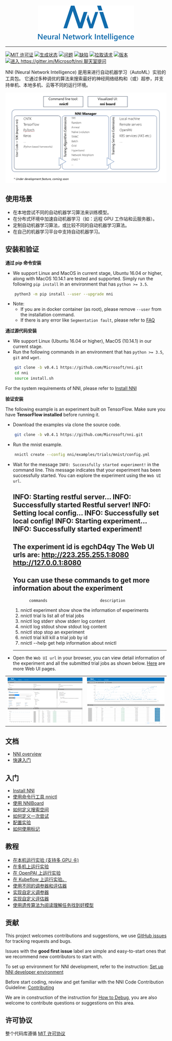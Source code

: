 <p align="center">
<img src="./docs/img/nni_logo.png" alt="logo" width="300"/>
</p>

* * *

[![MIT 许可证](https://img.shields.io/badge/license-MIT-yellow.svg)](https://github.com/Microsoft/nni/blob/master/LICENSE) [![生成状态](https://msrasrg.visualstudio.com/NNIOpenSource/_apis/build/status/Microsoft.nni)](https://msrasrg.visualstudio.com/NNIOpenSource/_build/latest?definitionId=6) [![问题](https://img.shields.io/github/issues-raw/Microsoft/nni.svg)](https://github.com/Microsoft/nni/issues?q=is%3Aissue+is%3Aopen) [![缺陷](https://img.shields.io/github/issues/Microsoft/nni/bug.svg)](https://github.com/Microsoft/nni/issues?q=is%3Aissue+is%3Aopen+label%3Abug) [![拉取请求](https://img.shields.io/github/issues-pr-raw/Microsoft/nni.svg)](https://github.com/Microsoft/nni/pulls?q=is%3Apr+is%3Aopen) [![版本](https://img.shields.io/github/release/Microsoft/nni.svg)](https://github.com/Microsoft/nni/releases) [![进入 https://gitter.im/Microsoft/nni 聊天室提问](https://badges.gitter.im/Microsoft/nni.svg)](https://gitter.im/Microsoft/nni?utm_source=badge&utm_medium=badge&utm_campaign=pr-badge&utm_content=badge)

NNI (Neural Network Intelligence) 是用来进行自动机器学习（AutoML）实验的工具包。 它通过多种调优的算法来搜索最好的神经网络结构和（或）超参，并支持单机、本地多机、云等不同的运行环境。

<p align="center">
<img src="./docs/img/nni_arch_overview.png" alt="绘图"/>
</p>

## **使用场景**

* 在本地尝试不同的自动机器学习算法来训练模型。
* 在分布式环境中加速自动机器学习（如：远程 GPU 工作站和云服务器）。
* 定制自动机器学习算法，或比较不同的自动机器学习算法。
* 在自己的机器学习平台中支持自动机器学习。

## **安装和验证**

**通过 pip 命令安装**

* We support Linux and MacOS in current stage, Ubuntu 16.04 or higher, along with MacOS 10.14.1 are tested and supported. Simply run the following `pip install` in an environment that has `python >= 3.5`. 

```bash
    python3 -m pip install --user --upgrade nni
```

* Note: 
  * If you are in docker container (as root), please remove `--user` from the installation command.
  * If there is any error like `Segmentation fault`, please refer to [FAQ](docs/FAQ.md)

**通过源代码安装**

* We support Linux (Ubuntu 16.04 or higher), MacOS (10.14.1) in our current stage. 
* Run the following commands in an environment that has `python >= 3.5`, `git` and `wget`.

```bash
    git clone -b v0.4.1 https://github.com/Microsoft/nni.git
    cd nni  
    source install.sh 
```

For the system requirements of NNI, please refer to [Install NNI](docs/Installation.md)

**验证安装**

The following example is an experiment built on TensorFlow. Make sure you have **TensorFlow installed** before running it.

* Download the examples via clone the source code. 

```bash
    git clone -b v0.4.1 https://github.com/Microsoft/nni.git
```

* Run the mnist example.

```bash
    nnictl create --config nni/examples/trials/mnist/config.yml
```

* Wait for the message `INFO: Successfully started experiment!` in the command line. This message indicates that your experiment has been successfully started. You can explore the experiment using the `Web UI url`.

    INFO: Starting restful server...
    INFO: Successfully started Restful server!
    INFO: Setting local config...
    INFO: Successfully set local config!
    INFO: Starting experiment...
    INFO: Successfully started experiment!
    -----------------------------------------------------------------------
    The experiment id is egchD4qy
    The Web UI urls are: http://223.255.255.1:8080   http://127.0.0.1:8080
    -----------------------------------------------------------------------
    
    You can use these commands to get more information about the experiment
    -----------------------------------------------------------------------
             commands                       description
    
    1. nnictl experiment show        show the information of experiments
    2. nnictl trial ls               list all of trial jobs
    3. nnictl log stderr             show stderr log content
    4. nnictl log stdout             show stdout log content
    5. nnictl stop                   stop an experiment
    6. nnictl trial kill             kill a trial job by id
    7. nnictl --help                 get help information about nnictl
    -----------------------------------------------------------------------
    

* Open the `Web UI url` in your browser, you can view detail information of the experiment and all the submitted trial jobs as shown below. [Here](docs/WebUI.md) are more Web UI pages.

<table style="border: none">
    <th><img src="./docs/img/webui_overview_page.png" alt="绘图" width="395"/></th>
    <th><img src="./docs/img/webui_trialdetail_page.png" alt="绘图" width="410"/></th>
</table>

## **文档**

* [NNI overview](docs/Overview.md)
* [快速入门](docs/GetStarted.md)

## **入门**

* [Install NNI](docs/Installation.md)
* [使用命令行工具 nnictl](docs/NNICTLDOC.md)
* [使用 NNIBoard](docs/WebUI.md)
* [如何定义搜索空间](docs/SearchSpaceSpec.md)
* [如何定义一次尝试](docs/howto_1_WriteTrial.md)
* [配置实验](docs/ExperimentConfig.md)
* [如何使用标记](docs/howto_1_WriteTrial.md#nni-python-annotation)

## **教程**

* [在本机运行实验 (支持多 GPU 卡)](docs/tutorial_1_CR_exp_local_api.md)
* [在多机上运行实验](docs/tutorial_2_RemoteMachineMode.md)
* [在 OpenPAI 上运行实验](docs/PAIMode.md)
* [在 Kubeflow 上运行实验。](docs/KubeflowMode.md)
* [使用不同的调参器和评估器](docs/tutorial_3_tryTunersAndAssessors.md)
* [实现自定义调参器](docs/howto_2_CustomizedTuner.md)
* [实现自定义评估器](examples/assessors/README.md)
* [使用遗传算法为阅读理解任务找到好模型](examples/trials/ga_squad/README.md)

## **贡献**

This project welcomes contributions and suggestions, we use [GitHub issues](https://github.com/Microsoft/nni/issues) for tracking requests and bugs.

Issues with the **good first issue** label are simple and easy-to-start ones that we recommend new contributors to start with.

To set up environment for NNI development, refer to the instruction: [Set up NNI developer environment](docs/SetupNNIDeveloperEnvironment.md)

Before start coding, review and get familiar with the NNI Code Contribution Guideline: [Contributing](docs/CONTRIBUTING.md)

We are in construction of the instruction for [How to Debug](docs/HowToDebug.md), you are also welcome to contribute questions or suggestions on this area.

## **许可协议**

整个代码库遵循 [MIT 许可协议](https://github.com/Microsoft/nni/blob/master/LICENSE)